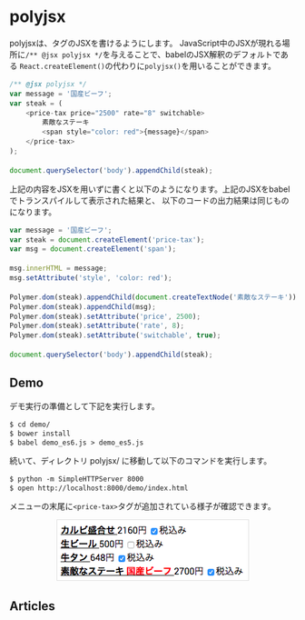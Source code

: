 # polyjsx
polyjsxは、<polymer-element>タグのJSXを書けるようにします。
JavaScript中のJSXが現れる場所に`/** @jsx polyjsx */`を与えることで、babelのJSX解釈のデフォルトである
`React.createElement()`の代わりに`polyjsx()`を用いることができます。

```javascript
/** @jsx polyjsx */
var message = '国産ビーフ';
var steak = (
    <price-tax price="2500" rate="8" switchable>
        素敵なステーキ
        <span style="color: red">{message}</span>
    </price-tax>
);

document.querySelector('body').appendChild(steak);
```

上記の内容をJSXを用いずに書くと以下のようになります。上記のJSXをbabelでトランスパイルして表示された結果と、
以下のコードの出力結果は同じものになります。
```javascript
var message = '国産ビーフ';
var steak = document.createElement('price-tax');
var msg = document.createElement('span');

msg.innerHTML = message;
msg.setAttribute('style', 'color: red');

Polymer.dom(steak).appendChild(document.createTextNode('素敵なステーキ'));
Polymer.dom(steak).appendChild(msg);
Polymer.dom(steak).setAttribute('price', 2500);
Polymer.dom(steak).setAttribute('rate', 8);
Polymer.dom(steak).setAttribute('switchable', true);

document.querySelector('body').appendChild(steak);
```

## Demo

デモ実行の準備として下記を実行します。
```
$ cd demo/
$ bower install
$ babel demo_es6.js > demo_es5.js
```

続いて、ディレクトリ polyjsx/ に移動して以下のコマンドを実行します。
```
$ python -m SimpleHTTPServer 8000
$ open http://localhost:8000/demo/index.html
```

メニューの末尾に`<price-tax>`タグが追加されている様子が確認できます。

<center>
  <img src="demo/demo.png" style="border: 1px solid #ddd;">
</center>

## Articles
